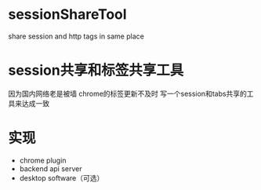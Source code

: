 # sessionShareTool
share session and http tags in same place

# session共享和标签共享工具

因为国内网络老是被墙 chrome的标签更新不及时 写一个session和tabs共享的工具来达成一致

# 实现

* chrome plugin
* backend api server
* desktop software（可选）

